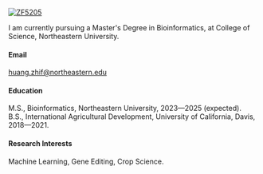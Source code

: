 

[![ZF5205](https://img.shields.io/badge/ZF5205-github-blue?logo=github)](https://github.com/ZF5205)

I am currently pursuing a Master's Degree in Bioinformatics, at College of Science, Northeastern University. 

#### Email
huang.zhif@northeastern.edu

#### Education
M.S., Bioinformatics, Northeastern University, 2023—2025 (expected).\
B.S., International Agricultural Development, University of California, Davis, 2018—2021.

#### Research Interests
Machine Learning, Gene Editing, Crop Science.

